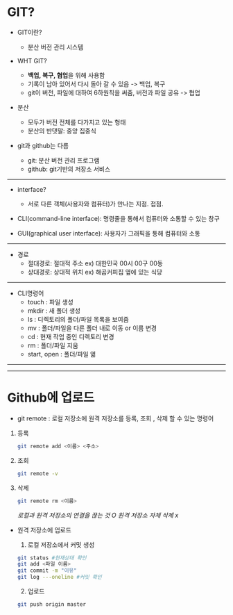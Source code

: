 # GIT?

- GIT이란?
  - 분산 버전 관리 시스템

- WHT GIT?
  - **백업, 복구, 협업**을 위해 사용함
  - 기록이 남아 있어서 다시 돌아 갈 수 있음 -> 백업, 복구
  - git이 버전, 파일에 대하여 6하원칙을 써줌, 버전과 파일 공유 -> 협업

- 분산
  - 모두가 버전 전체를 다가지고 있는 형태
  - 분산의 반댓말: 중앙 집중식

- git과 github는 다름
  - git: 분산 버전 관리 프로그램
  - github: git기반의 저장소 서비스


---------------

- interface?
   - 서로 다른 객체(사용자와 컴퓨터)가 만나는 지점. 접점.

-  CLI(command-line interface): 명령줄을 통해서 컴퓨터와 소통할 수 있는 창구

- GUI(graphical user interface): 사용자가 그래픽을 통해 컴퓨터와 소통

----------------

- 경로
  - 절대경로: 절대적 주소
    ex) 대한민국 00시 00구 00동
  - 상대경로: 상대적 위치
    ex) 해곰커피집 옆에 있는 식당

-----------

- CLI명령어
  -  touch : 파일 생성
  -  mkdir : 새 폴더 생성
  -  ls : 디렉토리의 폴더/파일 목록을 보여줌
  -  mv : 폴더/파일을 다른 폴더 내로 이동 or 이름 변경
  -  cd : 현재 작업  중인 디렉토리 변경
  -  rm : 폴더/파일 지움
  -  start, open : 폴더/파일 엶
  
-----------------------
----------------------

# Github에 업로드
- git remote : 로컬 저장소에 원격 저장소를 등록, 조회 , 삭제 할 수 있는 명령어
  
1. 등록
   ```bash
   git remote add <이름> <주소>
   ```

2. 조회
   ```bash
   git remote -v
   ```

3. 삭제
   ```bash
   git remote rm <이름>
   ```
   *로컬과 원격 저장소의 연결을 끊는 것 O*
   *원격 저장소 자체 삭제 x*

- 원격 저장소에 업로드
  1. 로컬 저장소에서 커밋 생성
   ```bash
   git status #현재상태 확인
  git add <파일 이름>
  git commit -m "이유"
  git log ---oneline #커밋 확인
  ```

  2. 업로드
   ```bash
   git push origin master
   ```
